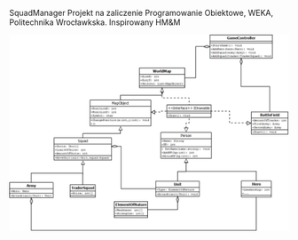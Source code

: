 SquadManager
Projekt na zaliczenie Programowanie Obiektowe, WEKA, Politechnika Wrocławkska.
Inspirowany HM&M

![Class Diagram UML](/ClassUMLDiagram.png)
